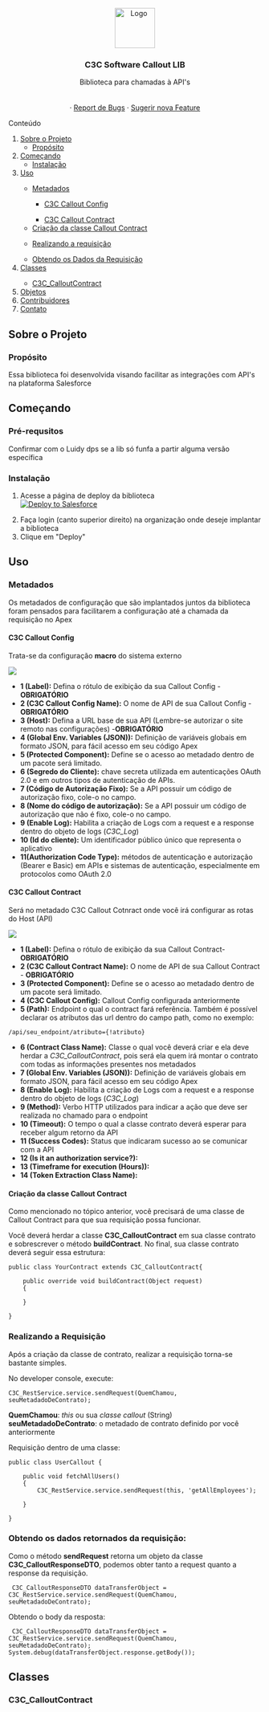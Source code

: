 <!-- Author: Victor Sales -->


<br />
<div align="center">
  <a href="https://github.com/c3csoftware">
    <img src="https://media.discordapp.net/attachments/472081051120828416/1288998376955973642/c3c-software-logo.png?ex=66fa8489&is=66f93309&hm=ffdc3e3e9ca6b29aadfb552caf11b831350c74fd3af839eca5b8ef589daa8a92&=&format=webp&quality=lossless" alt="Logo" width="80" height="80">
  </a>

<h3 align="center">C3C Software Callout LIB</h3>

  <p align="center">
    Biblioteca para chamadas à API's
    <br />
    <br />
    <br />
    ·
    <a href="https://github.com/c3csoftware/LIB_C3C_CALLOUT/issues/new?labels=bug&template=bug-report---.md">Report  de Bugs</a>
    ·
    <a href="https://github.com/c3csoftware/LIB_C3C_CALLOUT/issues/new?labels=enhancement&template=feature-request---.md">Sugerir nova Feature</a>
  </p>
</div>


  
<!-- TABLE OF CONTENTS -->
  <summary>Conteúdo</summary>
  <ol>
    <li>
      <a href="#sobre-o-projeto">Sobre o Projeto</a>
      <ul>
        <li><a href="#propósito">Propósito</a></li>
      </ul>
    </li>
    <li>
      <a href="#getting-started">Começando</a>
      <ul>
        <li><a href="#instalação">Instalação</a></li>
      </ul>
    </li>
    <li><a href="#uso">Uso</a></li>
    <ul>
        <li><a href="#metadados">Metadados</a></li>
        <ul>
            <li><a href="#c3c-callout-config">C3C Callout Config</a></li>
        </ul>
        <ul>
            <li><a href="#c3c-callout-contract">C3C Callout Contract</a></li>
        </ul>
         <li>
            <a href="#criação-da-classe-callout-contract">Criação da classe Callout Contract</a>
        </ul>
        <ul>
        <li><a href="#realizando-a-requisição">Realizando a requisição</a></li>
    </ul>
<ul>
<li><a href="#obtendo-os-dados-retornados-da-requisição">Obtendo os Dados da Requisição</a></li>
</ul
    </ul>
    <li><a href="#classes">Classes</a></li>
        <ul>
            <li><a href="#c3c_calloutcontract">C3C_CalloutContract</a></li>
        </ul>
    <li><a href="#objetos">Objetos</a></li>
    <li><a href="#contributing">Contribuidores</a></li>
    <li><a href="#contact">Contato</a></li>
  </ol>

## Sobre o Projeto

### Propósito
<span>Essa biblioteca foi desenvolvida visando facilitar as integrações com API's na plataforma Salesforce</span>

## Começando 


### Pré-requsitos

Confirmar com o Luidy dps se a lib só funfa a partir alguma versão específica

### Instalação

1. Acesse a página de deploy da biblioteca 
    <br>
    <a href="https://githubsfdeploy.herokuapp.com?owner=c3csoftware&repo=LIB_C3C_CALLOUT">
  <img alt="Deploy to Salesforce"
       src="https://raw.githubusercontent.com/afawcett/githubsfdeploy/master/deploy.png">
</a>

2. Faça login (canto superior direito) na organização onde deseje implantar a biblioteca
3.  Clique em "Deploy"

## Uso

### Metadados
<span>Os metadados de configuração que são implantados juntos da biblioteca foram pensados para facilitarem a configuração até a chamada da requisição no Apex</span>

#### C3C Callout Config
   <span>Trata-se da configuração **macro** do sistema externo</span>

![](https://media.discordapp.net/attachments/472081051120828416/1289012142246465617/image.png?ex=66f7459b&is=66f5f41b&hm=7272f6c2a9ff148b17ae291ec24906fd823916e9fa2e636dce90b44c74f706df&=&format=webp&quality=lossless)

- **1 (Label):** Defina o rótulo de exibição da sua Callout Config - **OBRIGATÓRIO**
- **2 (C3C Callout Config Name):** O nome de API de sua Callout Config - **OBRIGATÓRIO**
- **3 (Host):** Defina a URL base de sua API (Lembre-se autorizar o site remoto nas configurações) -**OBRIGATÓRIO**
- **4 (Global Env. Variables (JSON)):** Definição de variáveis globais em formato JSON, para fácil acesso em seu código Apex
- **5 (Protected Component):** Define se o acesso ao metadado dentro de um pacote será limitado.
- **6 (Segredo do Cliente):** chave secreta utilizada em autenticações OAuth 2.0 e em outros tipos de autenticação de APIs. 
- **7 (Código de Autorização Fixo):** Se a API possuir um código de autorização fixo, cole-o no campo.
- **8 (Nome do código de autorização):** Se a API possuir um código de autorização que não é fixo, cole-o no campo.
- **9 (Enable Log):** Habilita a criação de Logs com a request e a response dentro do objeto de logs (*C3C_Log*)
- **10 (Id do cliente):** Um identificador público único que representa o aplicativo
- **11(Authorization Code Type):** métodos de autenticação e autorização (Bearer e Basic) em APIs e sistemas de autenticação, especialmente em protocolos como OAuth 2.0

#### C3C Callout Contract

<span>Será no metadado C3C Callout Cotnract onde você irá configurar as rotas do Host (API) </span>

![](https://media.discordapp.net/attachments/472081051120828416/1289022458984267847/calloutcontract.jpg?ex=66f74f37&is=66f5fdb7&hm=9b1075035982057a4aae1c697a4a0e6ece946e1adfbd18dcef14957e14d36256&=&format=webp)

- **1 (Label):** Defina o rótulo de exibição da sua Callout Contract- **OBRIGATÓRIO**
- **2 (C3C Callout Contract Name):** O nome de API de sua Callout Contract - **OBRIGATÓRIO**
- **3 (Protected Component):** Define se o acesso ao metadado dentro de um pacote será limitado.
- **4 (C3C Callout Config):** Callout Config configurada anteriormente
- **5 (Path):** Endpoint o qual o contract fará referência. Também é possível declarar os atributos das url dentro do campo path, como no exemplo:
```
/api/seu_endpoint/atributo={!atributo}
```
- **6 (Contract Class Name):** Classe o qual você deverá criar e ela deve herdar a *C3C_CalloutContract*, pois será ela quem irá montar o contrato com todas as informações presentes nos metadados
- **7 (Global Env. Variables (JSON)):** Definição de variáveis globais em formato JSON, para fácil acesso em seu código Apex
- **8 (Enable Log):** Habilita a criação de Logs com a request e a response dentro do objeto de logs (*C3C_Log*)
- **9 (Method):** Verbo HTTP utilizados para indicar a ação que deve ser realizada no chamado para o endpoint
- **10 (Timeout):** O tempo o qual a classe contrato deverá esperar para receber algum retorno da API
- **11 (Success Codes):** Status que indicaram sucesso ao se comunicar com a API 
- **12 (Is it an authorization service?):**
- **13 (Timeframe for execution (Hours)):**
- **14 (Token Extraction Class Name):**

#### Criação da classe Callout Contract

Como mencionado no tópico anterior, você precisará de uma classe de Callout Contract para que sua requisição possa funcionar. 

Você deverá herdar a classe **C3C_CalloutContract** em sua classe contrato e sobrescrever o método **buildContract**. No final, sua classe contrato deverá seguir essa estrutura:

```apex
public class YourContract extends C3C_CalloutContract{

    public override void buildContract(Object request)
    {
        
    }
    
}
```
### Realizando a Requisição
Após a criação da classe de contrato, realizar a requisição torna-se bastante simples.  

No developer console, execute:
```apex
C3C_RestService.service.sendRequest(QuemChamou, seuMetadadoDeContrato);
```
**QuemChamou**: *this* ou sua *classe callout* (String)
<br>
**seuMetadadoDeContrato**: o metadado de contrato definido por você anteriormente

Requisição dentro de uma classe:
```apex
public class UserCallout {
    
    public void fetchAllUsers()
    {
        C3C_RestService.service.sendRequest(this, 'getAllEmployees');
       
    }
    
}
```

### Obtendo os dados retornados da requisição:
Como o método **sendRequest** retorna um objeto da classe **C3C_CalloutResponseDTO**, podemos obter tanto a request quanto a response da requisição.

```apex
 C3C_CalloutResponseDTO dataTransferObject = C3C_RestService.service.sendRequest(QuemChamou, seuMetadadoDeContrato);

```

Obtendo o body da resposta:

```apex
 C3C_CalloutResponseDTO dataTransferObject = C3C_RestService.service.sendRequest(QuemChamou, seuMetadadoDeContrato);
System.debug(dataTransferObject.response.getBody());
```

## Classes

### C3C_CalloutContract
